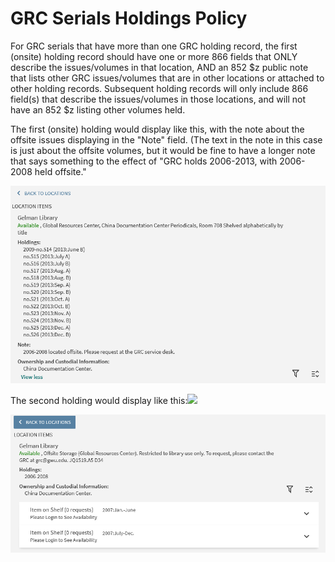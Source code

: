 # GRC Serials Holdings Policy

For GRC serials that have more than one GRC holding record, the first (onsite) holding record should have one or more 866 fields that ONLY describe the issues/volumes in that location, AND an 852 $z public note that lists other GRC issues/volumes that are in other locations or attached to other holding records. Subsequent holding records will only include 866 field(s) that describe the issues/volumes in those locations, and will not have an 852 $z listing other volumes held.

The first (onsite) holding would display like this, with the note about the offsite issues displaying in the "Note" field. (The text in the note in this case is just about the offsite volumes, but it would be fine to have a longer note that says something to the effect of "GRC holds 2006-2013, with 2006-2008 held offsite."

![](<../../../.gitbook/assets/grc serials holdings primo display 1.PNG>)

The second holding would display like this:![](https://ssl.gstatic.com/ui/v1/icons/mail/images/cleardot.gif)

![](<../../../.gitbook/assets/grc serials holdings primo display 2.PNG>)
